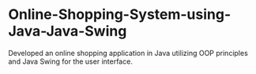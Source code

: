 # Online-Shopping-System-using-Java-Java-Swing
Developed an online shopping application in Java utilizing OOP principles and Java Swing for the user interface.
